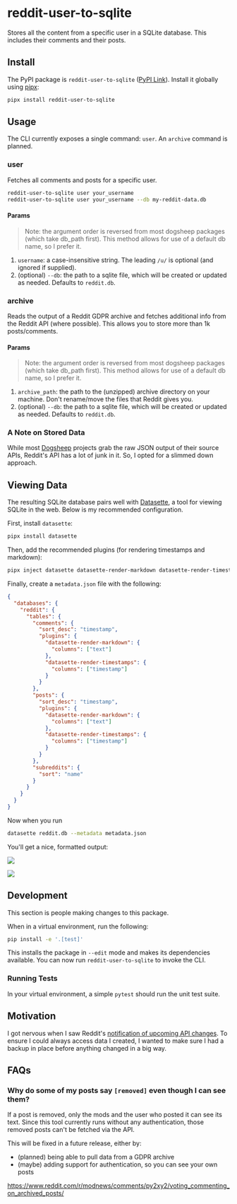 # reddit-user-to-sqlite

Stores all the content from a specific user in a SQLite database. This includes their comments and their posts.

## Install

The PyPI package is `reddit-user-to-sqlite` ([PyPI Link](https://pypi.org/project/reddit-user-to-sqlite/)). Install it globally using [pipx](https://pypa.github.io/pipx/):

```bash
pipx install reddit-user-to-sqlite
```

## Usage

The CLI currently exposes a single command: `user`. An `archive` command is planned.

### user

Fetches all comments and posts for a specific user.

```bash
reddit-user-to-sqlite user your_username
reddit-user-to-sqlite user your_username --db my-reddit-data.db
```

#### Params

> Note: the argument order is reversed from most dogsheep packages (which take db_path first). This method allows for use of a default db name, so I prefer it.

1. `username`: a case-insensitive string. The leading `/u/` is optional (and ignored if supplied).
2. (optional) `--db`: the path to a sqlite file, which will be created or updated as needed. Defaults to `reddit.db`.

### archive

Reads the output of a Reddit GDPR archive and fetches additional info from the Reddit API (where possible). This allows you to store more than 1k posts/comments.

#### Params

> Note: the argument order is reversed from most dogsheep packages (which take db_path first). This method allows for use of a default db name, so I prefer it.

1. `archive_path`: the path to the (unzipped) archive directory on your machine. Don't rename/move the files that Reddit gives you.
2. (optional) `--db`: the path to a sqlite file, which will be created or updated as needed. Defaults to `reddit.db`.

### A Note on Stored Data

While most [Dogsheep](https://github.com/dogsheep) projects grab the raw JSON output of their source APIs, Reddit's API has a lot of junk in it. So, I opted for a slimmed down approach.

## Viewing Data

The resulting SQLite database pairs well with [Datasette](https://datasette.io/), a tool for viewing SQLite in the web. Below is my recommended configuration.

First, install `datasette`:

```bash
pipx install datasette
```

Then, add the recommended plugins (for rendering timestamps and markdown):

```bash
pipx inject datasette datasette-render-markdown datasette-render-timestamps
```

Finally, create a `metadata.json` file with the following:

```json
{
  "databases": {
    "reddit": {
      "tables": {
        "comments": {
          "sort_desc": "timestamp",
          "plugins": {
            "datasette-render-markdown": {
              "columns": ["text"]
            },
            "datasette-render-timestamps": {
              "columns": ["timestamp"]
            }
          }
        },
        "posts": {
          "sort_desc": "timestamp",
          "plugins": {
            "datasette-render-markdown": {
              "columns": ["text"]
            },
            "datasette-render-timestamps": {
              "columns": ["timestamp"]
            }
          }
        },
        "subreddits": {
          "sort": "name"
        }
      }
    }
  }
}
```

Now when you run

```bash
datasette reddit.db --metadata metadata.json
```

You'll get a nice, formatted output:

![](https://cdn.zappy.app/93b1760ab541a8b68c2ee2899be5e079.png)

![](https://cdn.zappy.app/5850a782196d1c7a83a054400c0a5dc4.png)

## Development

This section is people making changes to this package.

When in a virtual environment, run the following:

```bash
pip install -e '.[test]'
```

This installs the package in `--edit` mode and makes its dependencies available. You can now run `reddit-user-to-sqlite` to invoke the CLI.

### Running Tests

In your virtual environment, a simple `pytest` should run the unit test suite.

## Motivation

I got nervous when I saw Reddit's [notification of upcoming API changes](https://old.reddit.com/r/reddit/comments/12qwagm/an_update_regarding_reddits_api/). To ensure I could always access data I created, I wanted to make sure I had a backup in place before anything changed in a big way.

## FAQs

### Why do some of my posts say `[removed]` even though I can see them?

If a post is removed, only the mods and the user who posted it can see its text. Since this tool currently runs without any authentication, those removed posts can't be fetched via the API.

This will be fixed in a future release, either by:

- (planned) being able to pull data from a GDPR archive
- (maybe) adding support for authentication, so you can see your own posts

https://www.reddit.com/r/modnews/comments/py2xy2/voting_commenting_on_archived_posts/
